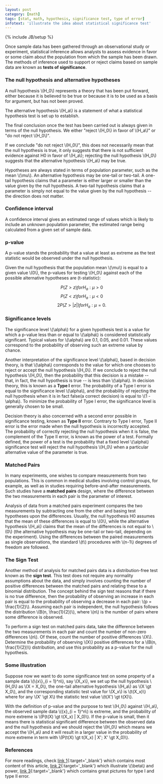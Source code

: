 ```yaml
---
layout: post
category: [math]
tags: [stat, math, hypothesis, significance test, type of error]
infotext: 'illustrate the idea about statistical significance test'
---
```

{% include JB/setup %}

<script type="text/javascript" src="http://cdn.mathjax.org/mathjax/latest/MathJax.js?config=TeX-AMS-MML_HTMLorMML"></script>

Once sample data has been gathered through an observational study or 
experiment, statistical inference allows analysts to assess evidence in 
favor or some claim about the population from which the sample has been 
drawn. The methods of inference used to support or reject claims based on 
sample data are known as __tests of significance__.

### The null hypothesis and alternative hypotheses

A null hypothesis \\(H_0\\) represents a theory that has been put forward, 
either because it is believed to be true or because it is to be used as a 
basis for argument, but has not been proved.

The alternative hypothesis \\(H_a\\) is a statement of what a statistical 
hypothesis test is set up to establish.

The final conclusion once the test has been carried out is always given in 
terms of the null hypothesis. We either "reject \\(H_0\\) in favor of 
\\(H_a\\)" or "do not reject \\(H_0\\)".

If we conclude "do not reject \\(H_0\\)", this does not necessarily mean 
that the null hypothesis is true, it only suggests that there is not 
sufficient evidence against H0 in favor of \\(H_a\\); rejecting the null 
hypothesis \\(H_0\\) suggests that the alternative hypothesis \\(H_a\\) may 
be true.

Hypotheses are always stated in terms of population parameter, such as 
the mean \\(\mu\\). An alternative hypothesis may be one-tail or two-tail. 
A one-tail hypothesis claims that a parameter is either larger or smaller 
than the value given by the null hypothesis. A two-tail hypothesis claims 
that a parameter is simply not equal to the value given by the null 
hypothesis -- the direction does not matter.

### Confidence interval

A confidence interval gives an estimated range of values which is likely to 
include an unknown population parameter, the estimated range being 
calculated from a given set of sample data.

### p-value

A p-value stands the probability that a value at least as extreme as the 
test statistic would be observed under the null hypothesis.

Given the null hypothesis that the population mean \\(\mu\\) is equal to a 
given value \\(0\\), the p-values for testing \\(H_0\\) against each of 
the possible alternative hypotheses are (t-statistic):

$$
P(Z \gt z) for H_a: \mu \gt 0
$$
$$
P(Z \lt z) for H_a: \mu \lt 0
$$
$$
2P(Z \gt |z|) for H_a: \mu = 0.
$$

### Significance levels

The significance level \\(\alpha\\) for a given hypothesis test is a value 
for which a p-value less than or equal to \\(\alpha\\) is considered 
statistically significant. Typical values for \\(\alpha\\) are 0.1, 0.05, 
and 0.01. These values correspond to the probability of observing such an 
extreme value by chance.

Another interpretation of the significance level \\(\alpha\\), based in 
decision theory, is that \\(\alpha\\) corresponds to the value for which 
one chooses to reject or accept the null hypothesis \\(H_0\\). If we 
conclude to reject the null hypothesis \\(H_0\\), then the probability that 
this decision is a mistake -- that, in fact, the null hypothesis is true 
-- is less than \\(\alpha\\). In decision theory, this is known as a 
__Type I__ error. The probability of a Type I error is equal to the 
significance level \\(\alpha\\), and the probability of rejecting the 
null hypothesis when it is in fact false(a correct decision) is equal to 
\\(1 - \alpha\\). To minimize the probability of Type I error, the 
significance level is generally chosen to be small.

Decision theory is also concerned with a second error possible in 
significance testing, known as __Type II__ error. Contrary to Type I error, 
Type II error is the error made when the null hypothesis is incorrectly 
accepted. The probability of correctly rejecting the null hypothesis when 
it is false, the complement of the Type II error, is known as the power of 
a test. Formally defined, the power of a test is the probability that a 
fixed level \\(\alpha\\) significance test will reject the null hypothesis 
\\(H_0\\) when a particular alternative value of the parameter is true.

### Matched Pairs

In many experiments, one wishes to compare measurements from two 
populations. This is common in medical studies involving control groups, 
for example, as well as in studies requiring before-and-after measurements. 
Such studies have a __matched pairs__ design, where the difference between 
the two measurements in each pair is the parameter of interest.

Analysis of data from a matched pairs experiment compares the two 
measurements by subtracting one from the other and basing test hypotheses 
upon the differences. Usually, the null hypothesis H0 assumes that the mean 
of these differences is equal to \\(0\\), while the alternative hypothesis 
\\(H_a\\) claims that the mean of the differences is not equal to \\(0\\)
(the alternative hypothesis may be one-tail or two-tail, depending on the 
experiment). Using the differences between the paired measurements as 
single observations, the standard \\(t\\) procedures with \\(n-1\\) degrees 
of freedom are followed.

### The Sign Test

Another method of analysis for matched pairs data is a distribution-free 
test known as the __sign test__. This test does not require any normality 
assumptions about the data, and simply involves counting the number of 
positive differences between the matched pairs and relating these to a 
binomial distribution. The concept behind the sign test reasons that if 
there is no true difference, then the probability of observing an 
increase in each pair is equal to the probability of observing a decrease 
in each pair: \\(p = \frac{1}{2}\\). Assuming each pair is independent, the null 
hypothesis follows the distribution \\(B(n, \frac{1}{2})\\), where \\(n\\) 
is the number of pairs where some difference is observed.

To perform a sign test on matched pairs data, take the difference between 
the two measurements in each pair and count the number of non-zero 
differences \\(n\\). Of these, count the number of positive differences 
\\(X\\). Determine the probability of observing \\(X\\) positive 
differences for a \\(B(n, \frac{1}{2})\\) distribution, and use this 
probability as a p-value for the null hypothesis.

### Some illustration

Suppose now we want to do some significance test on some property of a 
sample data \\(\\{x\\}_{i = 1}^n\\), say \\(X_x\\), we set up the null 
hypothesis \\(H_0\\) as \\(X = X_0\\), the one-tail alternative 
hypothesis \\(H_a\\) as \\(X \gt X_0\\), and the corresponding statistic 
test value for \\(X_x\\) is \\(t(X_x)\\) where for any \\(X' \gt X\\) the 
statistic test value \\(t(X') \gt t(X)\\).

With the definition of p-value and the purpose to test \\(H_0\\) against 
\\(H_a\\), the observed sample data \\(\{x\}_{i = 1}^n\\) is extreme, and 
the probability of more extreme is \\(P(t(X) \gt t(X_x) | X_0)\\). If the 
p-value is small, then it means there is statistical significant difference 
between the observed data and the null hypothesis and we should reject the 
\\(H_0\\) which means we accept the \\(H_a\\) and it will result in a larger 
value in the probability of more extreme in term with 
\\(P(t(X) \gt t(X_x) | X'; X' \gt X_0)\\).

### References

For more readings, check [link 1](http://www.stat.yale.edu/Courses/1997-98/101/sigtest.htm){:target='_blank'} which contains most content of this article, 
[link 2](http://www.stomponstep1.com/p-value-null-hypothesis-type-1-error-statistical-significance/){:target='_blank'} which illustrate \\(\beta\\) and power, 
[link 3](https://www.ma.utexas.edu/users/mks/statmistakes/errortypes.html){:target='_blank'} which contains great pictures for type I and type II error.
